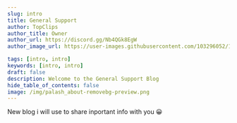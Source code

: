 ```yaml
---
slug: intro
title: General Support
author: TopClips
author_title: Owner
author_url: https://discord.gg/Nb4QGk8EgW
author_image_url: https://user-images.githubusercontent.com/103296052/186364565-168b7e72-dc3f-4994-812b-609928c9d754.png

tags: [intro, intro]
keywords: [intro, intro]
draft: false
description: Welcome to the General Support Blog
hide_table_of_contents: false
image: /img/palash_about-removebg-preview.png
---
```

New blog i will use to share inportant info with you 😀
